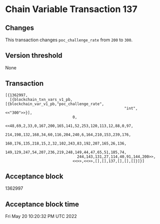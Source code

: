 # Chain Variable Transaction 137

## Changes

This transaction changes `poc_challenge_rate` from `200` to `300`.

## Version threshold

None

## Transaction

```
[{1362997,
  [{blockchain_txn_vars_v1_pb,[{blockchain_var_v1_pb,"poc_challenge_rate",
                                                     "int",<<"300">>}],
                              0,
                              <<48,69,2,33,0,167,200,165,141,52,253,120,113,12,88,0,97,
                                214,198,132,168,34,60,116,204,240,6,164,210,153,239,176,
                                160,176,135,218,15,2,32,102,243,83,192,207,165,26,136,
                                149,129,247,54,207,236,219,248,149,44,47,65,51,185,74,
                                244,143,131,27,114,40,91,144,200>>,
                              <<>>,<<>>,[],[],137,[],[],[]}]}]
```

## Acceptance block

1362997

## Acceptance block time

Fri May 20 10:20:32 PM UTC 2022
